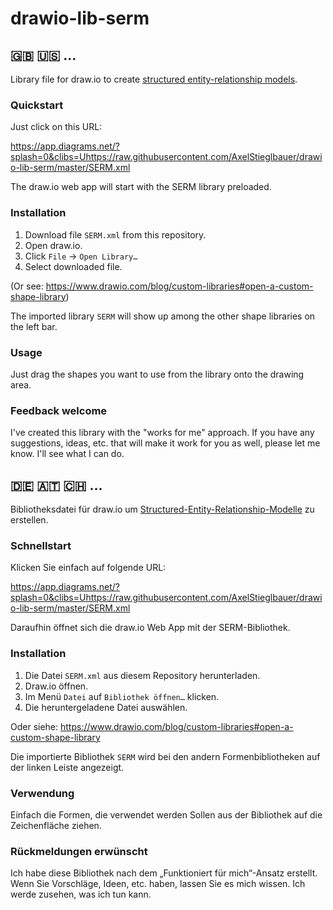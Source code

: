 # drawio-lib-serm

## 🇬🇧 🇺🇸 …

Library file for draw.io to create [structured entity-relationship models](https://en.wikipedia.org/wiki/Structured_entity_relationship_model).

### Quickstart

Just click on this URL:

<https://app.diagrams.net/?splash=0&clibs=Uhttps://raw.githubusercontent.com/AxelStieglbauer/drawio-lib-serm/master/SERM.xml>

The draw.io web app will start with the SERM library preloaded.

### Installation

1. Download file `SERM.xml` from this repository.
2. Open draw.io.
3. Click `File` -> `Open Library…`
4. Select downloaded file.

(Or see: <https://www.drawio.com/blog/custom-libraries#open-a-custom-shape-library>)

The imported library `SERM` will show up among the other shape libraries on the left bar.

### Usage

Just drag the shapes you want to use from the library onto the drawing area.

### Feedback welcome

I've created this library with the "works for me" approach. If you have any suggestions, ideas, etc. that will make it work for you as well, please let me know. I'll see what I can do.

## 🇩🇪 🇦🇹 🇨🇭 …

Bibliotheksdatei für draw.io um [Structured-Entity-Relationship-Modelle](https://de.wikipedia.org/wiki/Structured-Entity-Relationship-Modell) zu erstellen.

### Schnellstart

Klicken Sie einfach auf folgende URL:

<https://app.diagrams.net/?splash=0&clibs=Uhttps://raw.githubusercontent.com/AxelStieglbauer/drawio-lib-serm/master/SERM.xml>

Daraufhin öffnet sich die draw.io Web App mit der SERM-Bibliothek.

### Installation

1. Die Datei `SERM.xml` aus diesem Repository herunterladen.
2. Draw.io öffnen.
3. Im Menü `Datei` auf `Bibliothek öffnen…` klicken.
4. Die heruntergeladene Datei auswählen.

Oder siehe: <https://www.drawio.com/blog/custom-libraries#open-a-custom-shape-library>

Die importierte Bibliothek `SERM` wird bei den andern Formenbibliotheken auf der linken Leiste angezeigt.

### Verwendung

Einfach die Formen, die verwendet werden Sollen aus der Bibliothek auf die Zeichenfläche ziehen.

### Rückmeldungen erwünscht

Ich habe diese Bibliothek nach dem „Funktioniert für mich“-Ansatz erstellt. Wenn Sie Vorschläge, Ideen, etc. haben, lassen Sie es mich wissen. Ich werde zusehen, was ich tun kann.
